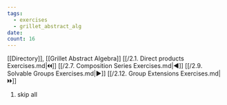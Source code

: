 ```yaml
---
tags:
  - exercises
  - grillet_abstract_alg
date:
count: 16
---
```

[[Directory]], [[Grillet Abstract Algebra]]
[[/2.1. Direct products Exercises.md|🞀🞀]] [[/2.7. Composition Series Exercises.md|◀]] [[/2.9. Solvable Groups Exercises.md|▶]] [[/2.12. Group Extensions Exercises.md|🞂🞂]]
1. skip all
